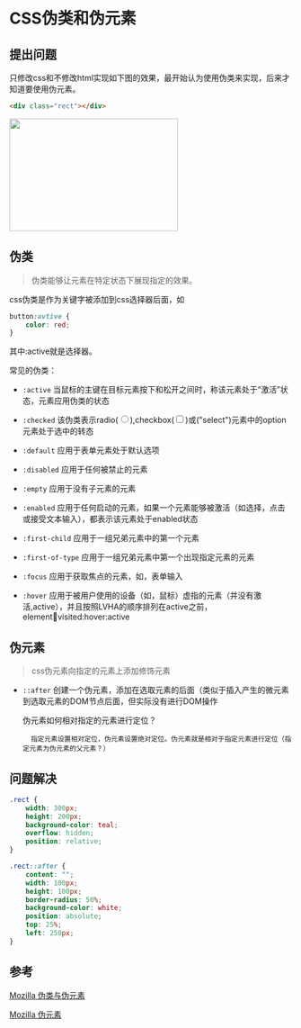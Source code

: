 # CSS伪类和伪元素

## 提出问题
只修改css和不修改html实现如下图的效果，最开始认为使用伪类来实现，后来才知道要使用伪元素。
```html
<div class="rect"></div>
```
<img src="https://www.simpleyin.xyz/doc/QQ20180717-113035@2x.png" width="300" height="200">

## 伪类
>伪类能够让元素在特定状态下展现指定的效果。

css伪类是作为关键字被添加到css选择器后面，如
```css
button:avtive {
    color: red;
}
```
其中:active就是选择器。

常见的伪类：
* ```:active``` 当鼠标的主键在目标元素按下和松开之间时，称该元素处于“激活”状态，元素应用伪类的状态

* ```:checked``` 该伪类表示radio(<input type="radio">),checkbox(<input type="checkbox">)或("select")元素中的option元素处于选中的转态

* ```:default``` 应用于表单元素处于默认选项

* ```:disabled``` 应用于任何被禁止的元素

* ```:empty``` 应用于没有子元素的元素

* ```:enabled``` 应用于任何启动的元素，如果一个元素能够被激活（如选择，点击或接受文本输入），都表示该元素处于enabled状态

* ```:first-child``` 应用于一组兄弟元素中的第一个元素

* ```:first-of-type``` 应用于一组兄弟元素中第一个出现指定元素的元素

* ```:focus``` 应用于获取焦点的元素，如，表单输入

* ```:hover``` 应用于被用户使用的设备（如，鼠标）虚指的元素（并没有激活,active），并且按照LVHA的顺序排列在active之前，element:link:visited:hover:active

## 伪元素
>css伪元素向指定的元素上添加修饰元素

* ```::after``` 创建一个伪元素，添加在选取元素的后面（类似于插入产生的微元素到选取元素的DOM节点后面，但实际没有进行DOM操作

    伪元素如何相对指定的元素进行定位？

        指定元素设置相对定位，伪元素设置绝对定位。伪元素就是相对于指定元素进行定位（指定元素为伪元素的父元素？）
        

## 问题解决
```css
.rect {
    width: 300px;
    height: 200px;
    background-color: teal;
    overflow: hidden;
    position: relative;
}

.rect::after {
    content: "";
    width: 100px;
    height: 100px;
    border-radius: 50%;
    background-color: white;
    position: absolute;
    top: 25%;
    left: 250px;
}
```

## 参考
[Mozilla 伪类与伪元素](https://developer.mozilla.org/zh-CN/docs/Learn/CSS/Introduction_to_CSS/Pseudo-classes_and_pseudo-elements)

[Mozilla 伪元素](https://developer.mozilla.org/zh-CN/docs/Web/CSS/Pseudo-elements)